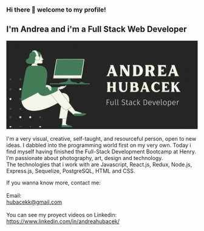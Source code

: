 ### Hi there 👋 welcome to my profile!

## I'm Andrea and i'm a Full Stack Web Developer


![img](/images/andreahubacek.jpeg)

I'm a very visual, creative, self-taught, and resourceful person, open to new ideas.
I dabbled into the programming world first on my very own. Today i find myself having finished the Full-Stack Development Bootcamp at Henry.
I’m passionate about photography, art, design and technology.
<br>
The technologies that i work with are Javascript, React.js, Redux, Node.js, Express.js, Sequelize, PostgreSQL, HTML and CSS.


If you wanna know more, contact me:
<br>
<br>
Email:
<br>
hubacekk@gmail.com
<br>
<br>
You can see my proyect videos on Linkedin:
<br>
https://www.linkedin.com/in/andreahubacek/
